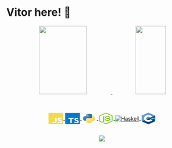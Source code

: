 # Vitor here! 👋

<div align="center" style="display: inline_block">
  <a href="https://github.com/0vitor">
  <img height="180em" width="50%" src="https://github-readme-stats.vercel.app/api?username=0vitor&show_icons=true&theme=midnight-purple&include_all_commits=true&count_private=true"/>
  <img height="180em" width="40%" src="https://github-readme-stats.vercel.app/api/top-langs/?username=0vitor&layout=compact&langs_count=7&theme=midnight-purple"/>
</div>

##
  
<div align="center" style="display: inline_block"><br>
  <img align="center" alt="JS" height="30" width="40" src="https://raw.githubusercontent.com/devicons/devicon/master/icons/javascript/javascript-plain.svg">
  <img align="center" alt="TS" height="30" width="40" src="https://raw.githubusercontent.com/devicons/devicon/master/icons/typescript/typescript-plain.svg">
  <img align="center" alt="React" height="30" width="40" src="https://raw.githubusercontent.com/devicons/devicon/master/icons/python/python-original.svg">
  <img align="center" alt="React" height="30" width="40" src="https://raw.githubusercontent.com/devicons/devicon/master/icons/nodejs/nodejs-original.svg">
  <img align="center" alt="Haskell" height="30" width="40" src="https://cdn.jsdelivr.net/gh/devicons/devicon/icons/c/c-original.svg">
  <img align="center" alt="React" height="30" width="40" src="https://raw.githubusercontent.com/devicons/devicon/master/icons/cplusplus/cplusplus-original.svg">
</div>
  
##
  
<div align="center"> 
  <a href="https://www.linkedin.com/in/vitor-alves-003037207/" target="_blank"><img src="https://img.shields.io/badge/LinkedIn-0077B5?style=for-the-badge&logo=linkedin&logoColor=white"></a>
</div>
  
